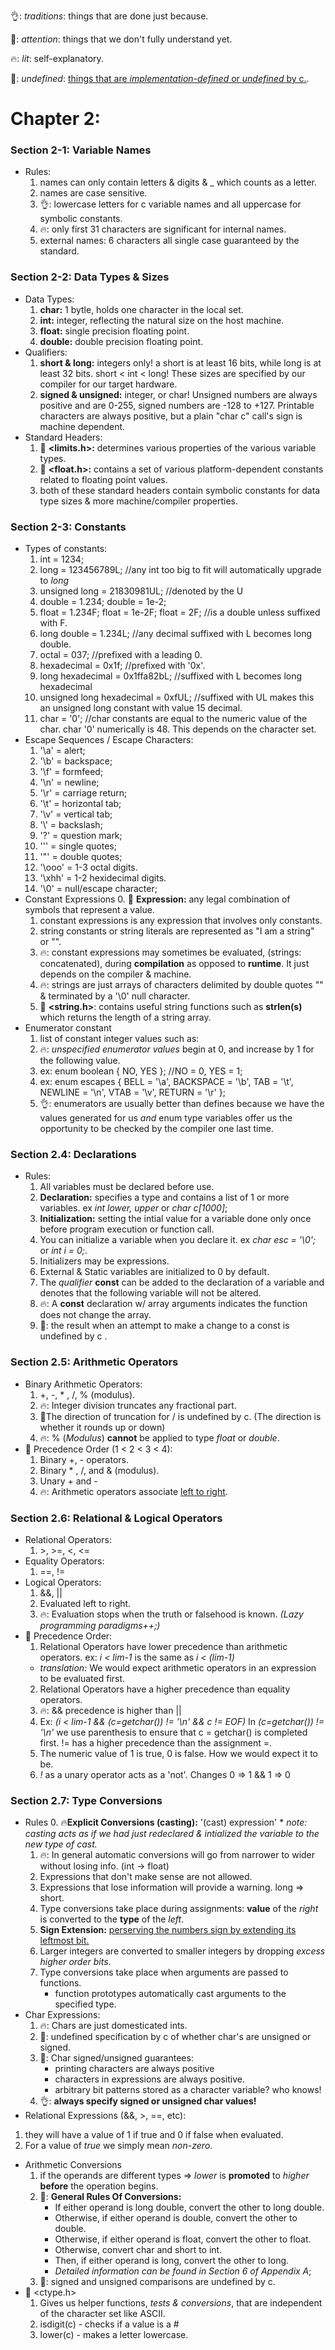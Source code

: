 👌: *traditions*: things that are done just because.

👀: *attention*: things that we don't fully understand yet.

🔥: *lit*: self-explanatory.

🦆: *undefined*: [things that are *implementation-defined* or *undefined* by c.](https://stackoverflow.com/questions/2397984/undefined-unspecified-and-implementation-defined-behavior).

# Chapter 2:

### Section 2-1: Variable Names
* Rules:
  1. names can only contain letters & digits & _ which counts as a letter.
  2. names are case sensitive.
  3. 👌: lowercase letters for c variable names and all uppercase for symbolic constants.
  4. 🔥: only first 31 characters are significant for internal names.
  5. external names: 6 characters all single case guaranteed by the standard.
### Section 2-2: Data Types & Sizes
* Data Types:
  1. __char:__ 1 bytle, holds one character in the local set.
  2. __int:__ integer, reflecting the natural size on the host machine.
  3. __float:__ single precision floating point.
  4. __double:__ double precision floating point.
* Qualifiers:
  1. __short & long:__ integers only! a short is at least 16 bits, while long is at least 32 bits. short < int < long! These sizes are specified by our compiler for our target hardware.
  2. __signed & unsigned:__ integer, or char! Unsigned numbers are always positive and are 0-255, signed numbers are -128  to +127. Printable characters are always positive, but a plain "char c" call's sign is machine dependent.
* Standard Headers:
  1. 👀 __<limits.h>:__ determines various properties of the various variable types.
  2. 👀 __<float.h>:__ contains a set of various platform-dependent constants related to floating point values.
  3. both of these standard headers contain symbolic constants for data type sizes & more machine/compiler properties.
### Section 2-3: Constants
* Types of constants:
  1. int = 1234;
  2. long = 123456789L; //any int too big to fit will automatically upgrade to *long*
  3. unsigned long = 21830981UL; //denoted by the U
  4. double = 1.234; double = 1e-2;
  5. float = 1.234F; float = 1e-2F; float = 2F; //is a double unless suffixed with F.
  6. long double = 1.234L; //any decimal suffixed with L becomes long double.
  7. octal = 037; //prefixed with a leading 0.
  8. hexadecimal = 0x1f; //prefixed with '0x'.
  9. long hexadecimal = 0x1ffa82bL; //suffixed with L becomes long hexadecimal
  10. unsigned long hexadecimal = 0xfUL; //suffixed with UL makes this an unsigned long constant with value 15 decimal.
  11. char = '0'; //char constants are equal to the numeric value of the char. char '0' numerically is 48. This depends on the character set.
* Escape Sequences / Escape Characters:
  1. '\a' = alert;
  2. '\b' = backspace;
  3. '\f' = formfeed;
  4. '\n' = newline;
  5. '\r' = carriage return;
  6. '\t' = horizontal tab;
  7. '\v' = vertical tab;
  8. '\\' = backslash;
  9. '\?' = question mark;
  10. '\'' = single quotes;
  11. '\"' = double quotes;
  12. '\ooo' = 1-3 octal digits.
  13. '\xhh' = 1-2 hexidecimal digits.
  14. '\0' = null/escape character;
* Constant Expressions
  0. 👀 __Expression:__ any legal combination of symbols that represent a value.
  1. constant expressions is any expression that involves only constants.
  2. string constants or string literals are represented as "I am a string" or "". 
  3. 🔥: constant expressions may sometimes be evaluated, (strings: concatenated), during __compilation__ as opposed to __runtime__. It just depends on the compiler & machine.
  4. 🔥: strings are just arrays of characters delimited by double quotes "" & terminated by a '\0' null character.
  5. 👀 __<string.h>__: contains useful string functions such as __strlen(s)__ which returns the length of a string array.
* Enumerator constant
  1. list of constant integer values such as:
  2. 🔥: *unspecified enumerator values* begin at 0, and increase by 1 for the following value.
  3. ex: enum boolean { NO, YES }; //NO = 0, YES = 1; 
  4. ex: enum escapes { BELL = '\a', BACKSPACE = '\b', TAB = '\t', NEWLINE = '\n', VTAB = '\v', RETURN = '\r' }; 
  5. 👌: enumerators are usually better than defines because we have the values generated for us *and* enum type variables offer us the opportunity to be checked by the compiler one last time.
### Section 2.4: Declarations
* Rules:
  1. All variables must be declared before use.
  2. __Declaration:__ specifies a type and contains a list of 1 or more variables. ex *int lower, upper* or *char c[1000]*;
  3. __Initialization:__ setting the intial value for a variable done only once before program execution or function call.
  4. You can initialize a variable when you declare it. ex *char esc = '\0';* or *int i = 0;*.
  5. Initializers may be expressions.
  6. External & Static variables are initialized to 0 by default.
  7. The *qualifier* __const__ can be added to the declaration of a variable and denotes that the following variable will not be altered.
  8. 🔥: A __const__ declaration w/ array arguments indicates the function does not change the array. 
  9. 🦆: the result when an attempt to make a change to a const is undefined by c .
  
### Section 2.5: Arithmetic Operators
* Binary Arithmetic Operators:
  1. +, -, * , /, % (modulus).
  2. 🔥: Integer division truncates any fractional part. 
  3. 🦆The direction of truncation for / is undefined by c. (The direction is whether it rounds up or down) 
  4. 🔥: % (*Modulus*) __cannot__ be applied to type *float* or *double*.
* 👀 Precedence Order (1 < 2 < 3 < 4):
  1. Binary +, - operators.
  2. Binary * , /, and & (modulus).
  3. Unary + and -
  4. 🔥: Arithmetic operators associate [left to right](https://stackoverflow.com/questions/25589257/what-does-left-to-right-associativity-mean). 
### Section 2.6: Relational & Logical Operators
* Relational Operators:
  1. \>, >=, <, <=
* Equality Operators:
  1. ==, !=
* Logical Operators:
  1. &&, ||
  2. Evaluated left to right.
  3. 🔥: Evaluation stops when the truth or falsehood is known. *(Lazy programming paradigms++;)*
* 👀 Precedence Order:
  1. Relational Operators have lower precedence than arithmetic operators. ex: *i < lim-1* is the same as *i < (lim-1)*
    * *translation:* We would expect arithmetic operators in an expression to be evaluated first.
  2. Relational Operators have a higher precedence than equality operators.
  3. 🔥: && precedence is higher than ||
  4. Ex: *(i < lim-1 && (c=getchar()) != '\n' && c != EOF)* In *(c=getchar()) != '\n'* we use parenthesis to ensure that c = getchar() is completed first. != has a higher precedence than the assignment =.
  5. The numeric value of 1 is true, 0 is false. How we would expect it to be.
  6. *!* as a unary operator acts as a 'not'. Changes 0 => 1 && 1 => 0
### Section 2.7: Type Conversions
* Rules
  0. 🔥__Explicit Conversions (casting):__ '(cast) expression'
      * *note: casting acts as if we had just redeclared & intialized the variable to the new type of cast.*
  1. 🔥: In general automatic conversions will go from narrower to wider without losing info. (int -> float)
  2. Expressions that don't make sense are not allowed.
  3. Expressions that lose information will provide a warning. long => short.
  4. Type conversions take place during assignments: __value__ of the *right* is converted to the __type__ of the *left*.
  5. __Sign Extension:__ [perserving the numbers sign by extending its leftmost bit.](https://en.wikipedia.org/wiki/Sign_extension)
  6. Larger integers are converted to smaller integers by dropping *excess higher order bits*.
  7. Type conversions take place when arguments are passed to functions.
      * function prototypes automatically cast arguments to the specified type.
* Char Expressions:
  1. 🔥: Chars are just domesticated ints.
  2. 🦆: undefined specification by c of whether char's are unsigned or signed.
  3. 👀: Char signed/unsigned guarantees: 
     * printing characters are always positive
     * characters in expressions are always positive.
     * arbitrary bit patterns stored as a character variable? who knows!
  4. 👌: __always specify signed or unsigned char values!__
 * Relational Expressions (&&, >, ==, etc):
  1. they will have a value of 1 if true and 0 if false when evaluated.
  2. For a value of *true* we simply mean *non-zero*.
* Arithmetic Conversions
  1. if the operands are different types => *lower* is __promoted__ to *higher* __before__ the operation begins.
  2. 👀: __General Rules Of Conversions:__
      * If either operand is long double, convert the other to long double. 
      * Otherwise, if either operand is double, convert the other to double. 
      * Otherwise, if either operand is float, convert the other to float. 
      * Otherwise, convert char and short to int. 
      * Then, if either operand is long, convert the other to long. 
      * *Detailed information can be found in Section 6 of Appendix A*;
  3. 🦆: signed and unsigned comparisons are undefined by c.
* 👀 <ctype.h>
  1. Gives us helper functions, *tests & conversions*, that are independent of the character set like ASCII.
  2. isdigit(c) - checks if a value is a #
  3. lower(c) - makes a letter lowercase.
  
